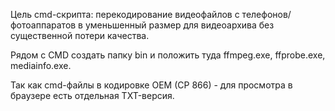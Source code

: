 Цель cmd-скрипта: перекодирование видеофайлов с телефонов/фотоаппаратов
в уменьшенный размер для видеоархива без существенной потери качества.

Рядом с CMD создать папку bin и положить туда ffmpeg.exe, ffprobe.exe, mediainfo.exe.

Так как cmd-файлы в кодировке OEM (CP 866) - для просмотра в браузере есть отдельная TXT-версия.
